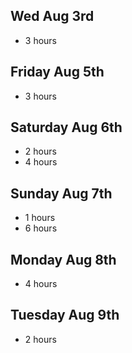 ## Wed Aug 3rd

* 3 hours

## Friday Aug 5th

* 3 hours

## Saturday Aug 6th

* 2 hours
* 4 hours

## Sunday Aug 7th

* 1 hours
* 6 hours

## Monday Aug 8th

* 4 hours

## Tuesday Aug 9th

 * 2 hours
